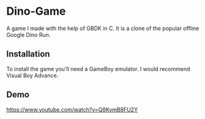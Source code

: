 # Dino-Game
A game I made with the help of GBDK in C. It is a clone of the popular offline Google Dino Run.


## Installation
To install the game you'll need a GameBoy emulator. I would recommend Visual Boy Advance. 


## Demo
https://www.youtube.com/watch?v=Q8KvmB8FU2Y